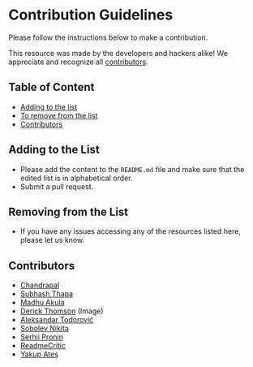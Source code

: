 # Contribution Guidelines

Please follow the instructions below to make a contribution.

This resource was made by the developers and hackers alike! We appreciate and recognize all [contributors](#contributors).

## Table of Content

- [Adding to the list](#adding-to-the-list)
- [To remove from the list](#to-remove-from-the-list)
- [Contributors](#contributors)

## Adding to the List

- Please add the content to the `README.md` file and make sure that the edited list is in alphabetical order.
- Submit a pull request.

## Removing from the List

- If you have any issues accessing any of the resources listed here, please let us know.

## Contributors

- [Chandrapal](https://github.com/Chan9390)
- [Subhash Thapa](https://github.com/erSubhashThapa)
- [Madhu Akula](https://www.github.com/madhuakula)
- [Derick Thomson](https://www.facebook.com/derick.thomson) (Image)
- [Aleksandar Todorović](https://github.com/aleksandar-todorovic)
- [Sobolev Nikita](https://github.com/sobolevn)
- [Serhii Pronin](https://github.com/re-pronin)
- [ReadmeCritic](https://github.com/ReadmeCritic)
- [Yakup Ateş](https://github.com/y-ates)
